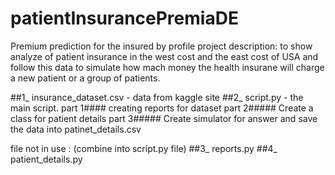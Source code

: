 # patientInsurancePremiaDE

Premium prediction for the insured by profile
project description: to show analyze of patient insurance in the west cost and the east cost of USA
and follow this data to simulate how mach money the health insurane will charge a new patient or a group of patients.

##1_ insurance_dataset.csv - data from kaggle site 
##2_ script.py - the main script.
part 1#### creating reports for dataset 
part 2##### Create a class for patient details 
part 3##### Create simulator for answer and save the data into patinet_details.csv

file not in use : (combine into script.py file)
##3_ reports.py
##4_ patient_details.py

